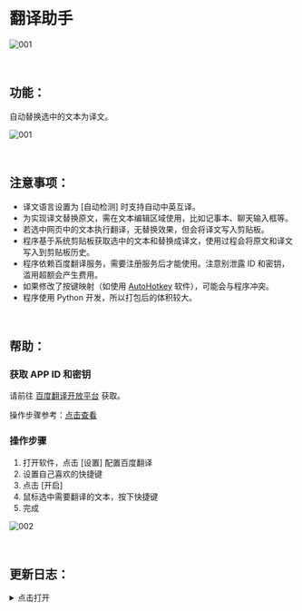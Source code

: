 # 翻译助手
![001](https://github.com/user-attachments/assets/4733371b-c817-401d-b9a6-0694cf9c418e)


<br>

## 功能：

自动替换选中的文本为译文。

![001](https://github.com/user-attachments/assets/7de43fa4-aa07-4edf-8157-11e486de8f17)

<br>

## 注意事项：

- 译文语言设置为 [自动检测] 时支持自动中英互译。
- 为实现译文替换原文，需在文本编辑区域使用，比如记事本、聊天输入框等。
- 若选中网页中的文本执行翻译，无替换效果，但会将译文写入剪贴板。
- 程序基于系统剪贴板获取选中的文本和替换成译文，使用过程会将原文和译文写入到剪贴板历史。
- 程序依赖百度翻译服务，需要注册服务后才能使用。注意别泄露 ID 和密钥，滥用超额会产生费用。
- 如果修改了按键映射（如使用 [AutoHotkey](https://www.autohotkey.com/) 软件），可能会与程序冲突。
- 程序使用 Python 开发，所以打包后的体积较大。
<br>

## 帮助：
### 获取 APP ID 和密钥
请前往 [百度翻译开放平台](https://fanyi-api.baidu.com/product/11) 获取。

操作步骤参考：[点击查看](https://bobtranslate.com/service/translate/baidu.html)

### 操作步骤
1. 打开软件，点击 [设置] 配置百度翻译
2. 设置自己喜欢的快捷键
3. 点击 [开启]
4. 鼠标选中需要翻译的文本，按下快捷键
5. 完成

![002](https://github.com/user-attachments/assets/8f8deb8c-2839-4355-a894-7bc12d41f070)

<br>

## 更新日志：
<details><summary>点击打开</summary>

**2025年1月21日&nbsp;&nbsp;&nbsp;&nbsp;v0.2.6**
- [新增功能] 译文语言选择
- [BUG 修复] 长期运行后快捷键可能失效的问题

**2024年12月31日&nbsp;&nbsp;&nbsp;&nbsp;v0.2.2**
- 使用更加现代化的 GUI 工具 wxPython 重构了界面

**2024年12月16日&nbsp;&nbsp;&nbsp;&nbsp;v0.1.0**
- 初代版本发布
- 使用 tkinter 构建

</details>
<br>
